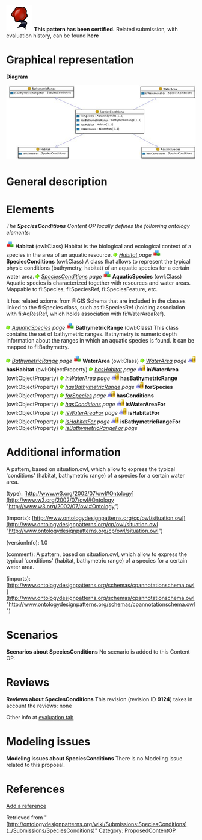 [![](../images/thumb/b/b5/Certified.png/70px-Certified.png)](../Image/Certified.png "Certified.png") __This pattern has been certified.__
Related submission, with evaluation history, can be found __here__





#  Graphical representation


__Diagram__




[![Image:Speciesconditions.jpg](../images/8/85/Speciesconditions.jpg)](../Image/Speciesconditions.jpg "Image:Speciesconditions.jpg")




#  General description


  




#  Elements


_The __SpeciesConditions__ Content OP locally defines the following ontology elements:_



[![Class](../images/thumb/2/27/Class.gif/20px-Class.gif)](../Image/Class.gif "Class") __Habitat__ (owl:Class) Habitat is the biological and ecological context of a species in the area of an aquatic resource. 
 [![](../images/thumb/8/87/ArrowRight.gif/11px-ArrowRight.gif)](../Image/ArrowRight.gif "ArrowRight.gif") _[Habitat](../Submissions/SpeciesConditions/Habitat "Submissions:SpeciesConditions/Habitat") page_
[![Class](../images/thumb/2/27/Class.gif/20px-Class.gif)](../Image/Class.gif "Class") __SpeciesConditions__ (owl:Class) A class that allows to represent the typical physic conditions (bathymetry, habitat) of an aquatic species for a certain water area. 
 [![](../images/thumb/8/87/ArrowRight.gif/11px-ArrowRight.gif)](../Image/ArrowRight.gif "ArrowRight.gif") _[SpeciesConditions](../Submissions/SpeciesConditions/SpeciesConditions "Submissions:SpeciesConditions/SpeciesConditions") page_
[![Class](../images/thumb/2/27/Class.gif/20px-Class.gif)](../Image/Class.gif "Class") __AquaticSpecies__ (owl:Class) Aquatic species is characterized together with resources and water areas. 
Mappable to fi:Species, fi:SpeciesRef, fi:SpeciesFeature, etc.


It has related axioms from FIGIS Schema that are included in the classes linked to the fi:Species class, such as fi:SpeciesRef (holding association with fi:AqResRef, which holds association with fi:WaterAreaRef). 



 [![](../images/thumb/8/87/ArrowRight.gif/11px-ArrowRight.gif)](../Image/ArrowRight.gif "ArrowRight.gif") _[AquaticSpecies](../Submissions/SpeciesConditions/AquaticSpecies "Submissions:SpeciesConditions/AquaticSpecies") page_
[![Class](../images/thumb/2/27/Class.gif/20px-Class.gif)](../Image/Class.gif "Class") __BathymetricRange__ (owl:Class) This class contains the set of bathymetric ranges. Bathymetry is numeric depth information about the ranges in which an aquatic species is found.
It can be mapped to fi:Bathymetry. 



 [![](../images/thumb/8/87/ArrowRight.gif/11px-ArrowRight.gif)](../Image/ArrowRight.gif "ArrowRight.gif") _[BathymetricRange](../Submissions/SpeciesConditions/BathymetricRange "Submissions:SpeciesConditions/BathymetricRange") page_
[![Class](../images/thumb/2/27/Class.gif/20px-Class.gif)](../Image/Class.gif "Class") __WaterArea__ (owl:Class) 
 [![](../images/thumb/8/87/ArrowRight.gif/11px-ArrowRight.gif)](../Image/ArrowRight.gif "ArrowRight.gif") _[WaterArea](../Submissions/SpeciesConditions/WaterArea "Submissions:SpeciesConditions/WaterArea") page_
[![ObjectProperty](../images/thumb/c/c3/ObjectProperty.gif/20px-ObjectProperty.gif)](../Image/ObjectProperty.gif "ObjectProperty") __hasHabitat__ (owl:ObjectProperty) 
 [![](../images/thumb/8/87/ArrowRight.gif/11px-ArrowRight.gif)](../Image/ArrowRight.gif "ArrowRight.gif") _[hasHabitat](../Submissions/SpeciesConditions/hasHabitat "Submissions:SpeciesConditions/hasHabitat") page_
[![ObjectProperty](../images/thumb/c/c3/ObjectProperty.gif/20px-ObjectProperty.gif)](../Image/ObjectProperty.gif "ObjectProperty") __inWaterArea__ (owl:ObjectProperty) 
 [![](../images/thumb/8/87/ArrowRight.gif/11px-ArrowRight.gif)](../Image/ArrowRight.gif "ArrowRight.gif") _[inWaterArea](../Submissions/SpeciesConditions/inWaterArea "Submissions:SpeciesConditions/inWaterArea") page_
[![ObjectProperty](../images/thumb/c/c3/ObjectProperty.gif/20px-ObjectProperty.gif)](../Image/ObjectProperty.gif "ObjectProperty") __hasBathymetricRange__ (owl:ObjectProperty) 
 [![](../images/thumb/8/87/ArrowRight.gif/11px-ArrowRight.gif)](../Image/ArrowRight.gif "ArrowRight.gif") _[hasBathymetricRange](../Submissions/SpeciesConditions/hasBathymetricRange "Submissions:SpeciesConditions/hasBathymetricRange") page_
[![ObjectProperty](../images/thumb/c/c3/ObjectProperty.gif/20px-ObjectProperty.gif)](../Image/ObjectProperty.gif "ObjectProperty") __forSpecies__ (owl:ObjectProperty) 
 [![](../images/thumb/8/87/ArrowRight.gif/11px-ArrowRight.gif)](../Image/ArrowRight.gif "ArrowRight.gif") _[forSpecies](../Submissions/SpeciesConditions/forSpecies "Submissions:SpeciesConditions/forSpecies") page_
[![ObjectProperty](../images/thumb/c/c3/ObjectProperty.gif/20px-ObjectProperty.gif)](../Image/ObjectProperty.gif "ObjectProperty") __hasConditions__ (owl:ObjectProperty) 
 [![](../images/thumb/8/87/ArrowRight.gif/11px-ArrowRight.gif)](../Image/ArrowRight.gif "ArrowRight.gif") _[hasConditions](../Submissions/SpeciesConditions/hasConditions "Submissions:SpeciesConditions/hasConditions") page_
[![ObjectProperty](../images/thumb/c/c3/ObjectProperty.gif/20px-ObjectProperty.gif)](../Image/ObjectProperty.gif "ObjectProperty") __isWaterAreaFor__ (owl:ObjectProperty) 
 [![](../images/thumb/8/87/ArrowRight.gif/11px-ArrowRight.gif)](../Image/ArrowRight.gif "ArrowRight.gif") _[isWaterAreaFor](../Submissions/SpeciesConditions/isWaterAreaFor "Submissions:SpeciesConditions/isWaterAreaFor") page_
[![ObjectProperty](../images/thumb/c/c3/ObjectProperty.gif/20px-ObjectProperty.gif)](../Image/ObjectProperty.gif "ObjectProperty") __isHabitatFor__ (owl:ObjectProperty) 
 [![](../images/thumb/8/87/ArrowRight.gif/11px-ArrowRight.gif)](../Image/ArrowRight.gif "ArrowRight.gif") _[isHabitatFor](../Submissions/SpeciesConditions/isHabitatFor "Submissions:SpeciesConditions/isHabitatFor") page_
[![ObjectProperty](../images/thumb/c/c3/ObjectProperty.gif/20px-ObjectProperty.gif)](../Image/ObjectProperty.gif "ObjectProperty") __isBathymetricRangeFor__ (owl:ObjectProperty) 
 [![](../images/thumb/8/87/ArrowRight.gif/11px-ArrowRight.gif)](../Image/ArrowRight.gif "ArrowRight.gif") _[isBathymetricRangeFor](../Submissions/SpeciesConditions/isBathymetricRangeFor "Submissions:SpeciesConditions/isBathymetricRangeFor") page_
#  Additional information


A pattern, based on situation.owl, which allow to express the typical 'conditions' (habitat, bathymetric range) of a species for a certain water area.


(type): [http://www.w3.org/2002/07/owl#Ontology](http://www.w3.org/2002/07/owl#Ontology "http://www.w3.org/2002/07/owl#Ontology")


(imports): [http://www.ontologydesignpatterns.org/cp/owl/situation.owl](http://www.ontologydesignpatterns.org/cp/owl/situation.owl "http://www.ontologydesignpatterns.org/cp/owl/situation.owl")


(versionInfo): 1.0


(comment): A pattern, based on situation.owl, which allow to express the typical 'conditions' (habitat, bathymetric range) of a species for a certain water area.


(imports): [http://www.ontologydesignpatterns.org/schemas/cpannotationschema.owl](http://www.ontologydesignpatterns.org/schemas/cpannotationschema.owl "http://www.ontologydesignpatterns.org/schemas/cpannotationschema.owl")



#  Scenarios



__Scenarios about SpeciesConditions__
No scenario is added to this Content OP.




#  Reviews



__Reviews about SpeciesConditions__
This revision (revision ID __9124__) takes in account the reviews: none


Other info at [evaluation tab](http://ontologydesignpatterns.org/wiki/index.php?title=Submissions:SpeciesConditions&action=evaluation "http://ontologydesignpatterns.org/wiki/index.php?title=Submissions:SpeciesConditions&action=evaluation")




  




#  Modeling issues



__Modeling issues about SpeciesConditions__
There is no Modeling issue related to this proposal.




  




#  References


[Add a reference](index.php@title=Odp%253AAdd_reference&subject=../Submissions/SpeciesConditions "http://ontologydesignpatterns.org/wiki/index.php?title=Odp:Add_reference&subject=Submissions%3ASpeciesConditions")


  






Retrieved from "[http://ontologydesignpatterns.org/wiki/Submissions:SpeciesConditions](../Submissions/SpeciesConditions)"
 [Category](http://ontologydesignpatterns.org/wiki/Special:Categories "Special:Categories"): [ProposedContentOP](../Category/ProposedContentOP "Category:ProposedContentOP")